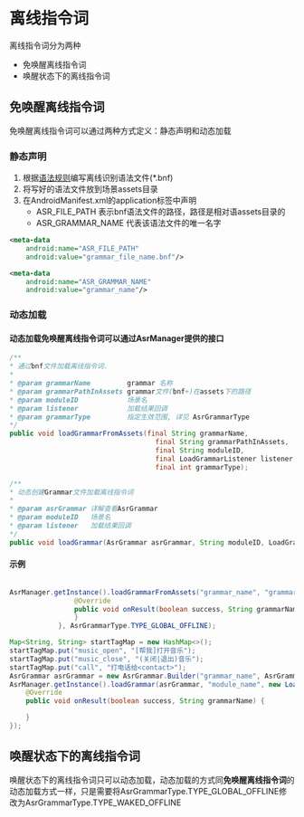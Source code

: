 # 离线指令词

离线指令词分为两种
- 免唤醒离线指令词
- 唤醒状态下的离线指令词

## 免唤醒离线指令词

免唤醒离线指令词可以通过两种方式定义：静态声明和动态加载

### 静态声明

1. 根据[语法规则](./asr_offline_grammar.md)编写离线识别语法文件(*.bnf)
2. 将写好的语法文件放到场景assets目录
3. 在AndroidManifest.xml的application标签中声明
   - ASR_FILE_PATH 表示bnf语法文件的路径，路径是相对语assets目录的
   - ASR_GRAMMAR_NAME 代表该语法文件的唯一名字

```xml
<meta-data
    android:name="ASR_FILE_PATH"
    android:value="grammar_file_name.bnf"/>

<meta-data
    android:name="ASR_GRAMMAR_NAME"
    android:value="grammar_name"/>
```

### 动态加载

#### 动态加载免唤醒离线指令词可以通过AsrManager提供的接口

```java
/**
* 通过bnf文件加载离线指令词.
* 
* @param grammarName         grammar 名称
* @param grammarPathInAssets grammar文件(bnf+)在assets下的路径
* @param moduleID            场景名
* @param listener            加载结果回调
* @param grammarType         指定生效范围, 详见 AsrGrammarType
*/
public void loadGrammarFromAssets(final String grammarName,
                                    final String grammarPathInAssets,
                                    final String moduleID,
                                    final LoadGrammarListener listener,
                                    final int grammarType);

/**
* 动态创建Grammar文件加载离线指令词
*
* @param asrGrammar 详解查看AsrGrammar
* @param moduleID   场景名
* @param listener   加载结果回调
*/
public void loadGrammar(AsrGrammar asrGrammar, String moduleID, LoadGrammarListener listener);
```

#### 示例

```java
    
AsrManager.getInstance().loadGrammarFromAssets("grammar_name", "grammar_file_name.bnf", "module_name", new LoadGrammarListener() {
                @Override
                public void onResult(boolean success, String grammarName) {
                }
            }, AsrGrammarType.TYPE_GLOBAL_OFFLINE);

Map<String, String> startTagMap = new HashMap<>();
startTagMap.put("music_open", "[帮我]打开音乐");
startTagMap.put("music_close", "(关闭|退出)音乐");
startTagMap.put("call", "打电话给<contact>");
AsrGrammar asrGrammar = new AsrGrammar.Builder("grammar_name", AsrGrammarType.TYPE_GLOBAL_OFFLINE, startTagMap).build();
AsrManager.getInstance().loadGrammar(asrGrammar, "module_name", new LoadGrammarListener() {
    @Override
    public void onResult(boolean success, String grammarName) {

    }
});

```

## 唤醒状态下的离线指令词

唤醒状态下的离线指令词只可以动态加载，动态加载的方式同**免唤醒离线指令词**的动态加载方式一样，只是需要将AsrGrammarType.TYPE_GLOBAL_OFFLINE修改为AsrGrammarType.TYPE_WAKED_OFFLINE